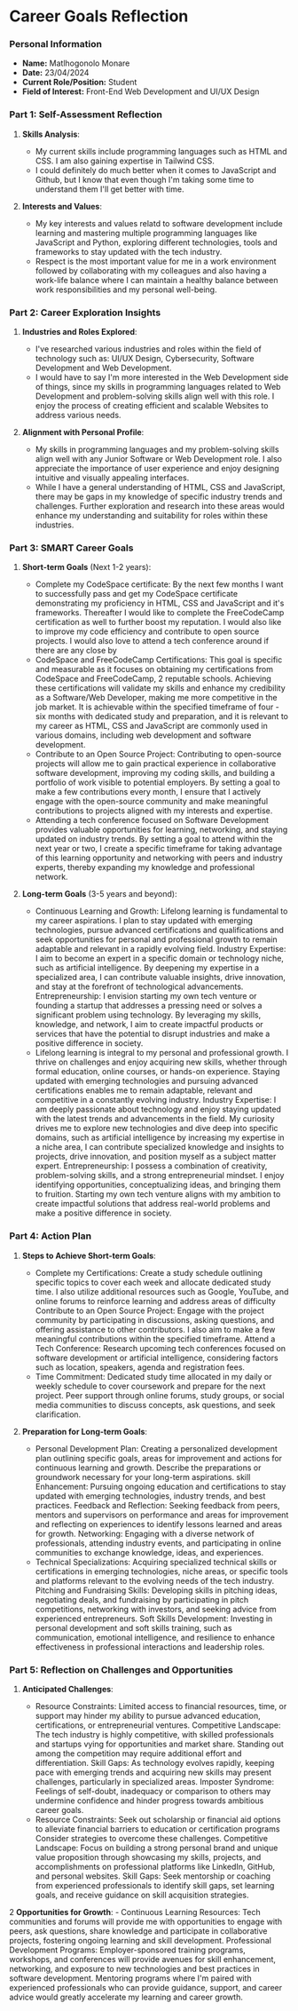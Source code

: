 
# Career Goals Reflection 

### Personal Information

- **Name:** Matlhogonolo Monare
- **Date:** 23/04/2024
- **Current Role/Position:** Student
- **Field of Interest:** Front-End Web Development and UI/UX Design

### Part 1: Self-Assessment Reflection

1. **Skills Analysis**:
    
    - My current skills include programming languages such as HTML and CSS. I am also gaining expertise in Tailwind CSS.  
    - I could definitely do much better when it comes to JavaScript and Github, but I know that even though I'm taking some time to understand them I'll get better with time.
      
2. **Interests and Values**:
    
    - My key interests and values relatd to software development include learning and mastering multiple programming languages like JavaScript and Python, exploring different technologies, tools and frameworks to stay updated with the tech industry.
    - Respect is the most important value for me in a work environment followed by collaborating with my colleagues and also having a work-life balance where I can maintain a healthy balance between work responsibilities and my personal well-being.

### Part 2: Career Exploration Insights

1. **Industries and Roles Explored**:
    
    - I've researched various industries and roles within the field of technology such as: UI/UX Design, Cybersecurity, Software Development and Web Development.
    - I would have to say I'm more interested in the Web Development side of things, since my skills in programming languages related to Web Development and problem-solving skills align well with this role. I 
     enjoy the process of creating efficient and scalable Websites to address various needs.
      
2. **Alignment with Personal Profile**:
    
    - My skills in programming languages and my problem-solving skills align well with any Junior Software or Web Development role. I also appreciate the importance of user experience and enjoy designing 
      intuitive and visually appealing interfaces. 
    -  While I have a general understanding of HTML, CSS and JavaScript, there may be gaps in my knowledge of specific industry trends and challenges. Further exploration and research into these areas would 
       enhance my understanding and suitability for roles within these industries.

### Part 3: SMART Career Goals

1. **Short-term Goals** (Next 1-2 years):
    
    - Complete my CodeSpace certificate: By the next few months I want to successfully pass and get my CodeSpace certificate demonstrating my proficiency in HTML, CSS and JavaScript and it's frameworks. 
      Thereafter I would like to complete the FreeCodeCamp certification as well to further boost my reputation. I would also like to improve my code efficiency and contribute to open source projects. I would 
      also love to attend a tech conference around if there are any close by
    - CodeSpace and FreeCodeCamp Certifications: This goal is specific and measurable as it focuses on obtaining my certifications from CodeSpace and FreeCodeCamp, 2 reputable schools. Achieving these 
      certifications will validate my skills and enhance my credibility as a Software/Web Developer, making me more competitive in the job market. It is achievable within the specified timeframe of four - six 
      months with dedicated study and preparation, and it is relevant to my career as HTML, CSS and JavaScript are commonly used in various domains, including web development and software development.
    - Contribute to an Open Source Project: Contributing to open-source projects will allow me to gain practical experience in collaborative software development, improving my coding skills, and building a 
      portfolio of work visible to potential employers. By setting a goal to make a few contributions every month, I ensure that I actively engage with the open-source community and make meaningful contributions 
      to projects aligned with my interests and expertise.
    - Attending a tech conference focused on Software Development provides valuable opportunities for learning, networking, and staying updated on industry trends. By setting a goal to attend within the next 
     year or two, I create a specific timeframe for taking advantage of this learning opportunity and networking with peers and industry experts, thereby expanding my knowledge and professional network.
      
2. **Long-term Goals** (3-5 years and beyond):
    
    - Continuous Learning and Growth: Lifelong learning is fundamental to my career aspirations. I plan to stay updated with emerging technologies, pursue advanced certifications and qualifications and seek 
      opportunities for personal and professional growth to remain adaptable and relevant in a rapidly evolving field.
      Industry Expertise: I aim to become an expert in a specific domain or technology niche, such as artificial intelligence. By deepening my expertise in a specialized area, I can contribute valuable insights, 
      drive innovation, and stay at the forefront of technological advancements.
      Entrepreneurship: I envision starting my own tech venture or founding a startup that addresses a pressing need or solves a significant problem using technology. By leveraging my skills, knowledge, and 
      network, I aim to create impactful products or services that have the potential to disrupt industries and make a positive difference in society.
    - Lifelong learning is integral to my personal and professional growth. I thrive on challenges and enjoy acquiring new skills, whether through formal education, online courses, or hands-on experience. Staying 
      updated with emerging technologies and pursuing advanced certifications enables me to remain adaptable, relevant and competitive in a constantly evolving industry.
      Industry Expertise: I am deeply passionate about technology and enjoy staying updated with the latest trends and advancements in the field. My curiosity drives me to explore new technologies and dive deep 
      into specific domains, such as artificial intelligence by increasing my expertise in a niche area, I can contribute specialized knowledge and insights to projects, drive innovation, and position myself as        a subject matter expert.
      Entrepreneurship: I possess a combination of creativity, problem-solving skills, and a strong entrepreneurial mindset. I enjoy identifying opportunities, conceptualizing ideas, and bringing them to 
      fruition. Starting my own tech venture aligns with my ambition to create impactful solutions that address real-world problems and make a positive difference in society.

### Part 4: Action Plan

1. **Steps to Achieve Short-term Goals**:
    
    - Complete my Certifications: Create a study schedule outlining specific topics to cover each week and allocate dedicated study time. I also utilize additional resources such as Google, YouTube, and online 
      forums to reinforce learning and address areas of difficulty
      Contribute to an Open Source Project: Engage with the project community by participating in discussions, asking questions, and offering assistance to other contributors. I also aim to make a few meaningful 
      contributions within the specified timeframe.
      Attend a Tech Conference: Research upcoming tech conferences focused on software development or artificial intelligence, considering factors such as location, speakers, agenda and registration fees.
    - Time Commitment: Dedicated study time allocated in my daily or weekly schedule to cover coursework and prepare for the next project.
      Peer support through online forums, study groups, or social media communities to discuss concepts, ask questions, and seek clarification.
      
2. **Preparation for Long-term Goals**:
    
    - Personal Development Plan: Creating a personalized development plan outlining specific goals, areas for improvement and actions for continuous learning and growth. Describe the preparations or groundwork 
      necessary for your long-term aspirations.
      skill Enhancement: Pursuing ongoing education and certifications to stay updated with emerging technologies, industry trends, and best practices.
      Feedback and Reflection: Seeking feedback from peers, mentors and supervisors on performance and areas for improvement and reflecting on experiences to identify lessons learned and areas for growth.
      Networking: Engaging with a diverse network of professionals, attending industry events, and participating in online communities to exchange knowledge, ideas, and experiences.
    - Technical Specializations: Acquiring specialized technical skills or certifications in emerging technologies, niche areas, or specific tools and platforms relevant to the evolving needs of the tech 
      industry.
      Pitching and Fundraising Skills: Developing skills in pitching ideas, negotiating deals, and fundraising by participating in pitch competitions, networking with investors, and seeking advice from 
      experienced entrepreneurs.
      Soft Skills Development: Investing in personal development and soft skills training, such as communication, emotional intelligence, and resilience to enhance effectiveness in professional interactions and 
      leadership roles.
      
### Part 5: Reflection on Challenges and Opportunities

1. **Anticipated Challenges**:
   
    - Resource Constraints: Limited access to financial resources, time, or support may hinder my ability to pursue advanced education, certifications, or entrepreneurial ventures.
      Competitive Landscape: The tech industry is highly competitive, with skilled professionals and startups vying for opportunities and market share. Standing out among the competition may require additional 
      effort and differentiation.
      Skill Gaps: As technology evolves rapidly, keeping pace with emerging trends and acquiring new skills may present challenges, particularly in specialized areas.
      Imposter Syndrome: Feelings of self-doubt, inadequacy or comparison to others may undermine confidence and hinder progress towards ambitious career goals.
    - Resource Constraints: Seek out scholarship or financial aid options to alleviate financial barriers to education or certification programs Consider strategies to overcome these challenges.
      Competitive Landscape: Focus on building a strong personal brand and unique value proposition through showcasing my skills, projects, and accomplishments on professional platforms like LinkedIn, GitHub, 
      and personal websites.
      Skill Gaps: Seek mentorship or coaching from experienced professionals to identify skill gaps, set learning goals, and receive guidance on skill acquisition strategies.
      
2     **Opportunities for Growth**:
    - Continuous Learning Resources: Tech communities and forums will provide me with opportunities to engage with peers, ask questions, share knowledge and participate in collaborative projects, fostering 
     ongoing learning and skill development.
     Professional Development Programs: Employer-sponsored training programs, workshops, and conferences will provide avenues for skill enhancement, networking, and exposure to new technologies and best 
     practices in software development.
     Mentoring programs where I'm paired with experienced professionals who can provide guidance, support, and career advice would greatly accelerate my learning and career growth.





